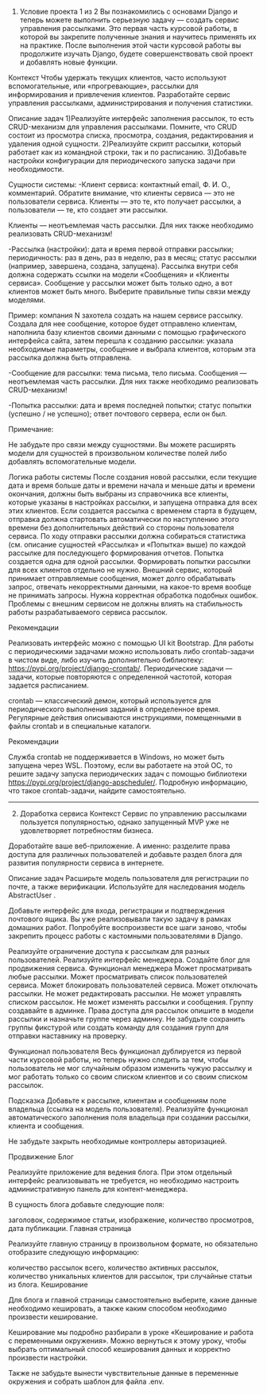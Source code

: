 1. Условие проекта
1 из 2
Вы познакомились с основами Django и теперь можете выполнить серьезную задачу — создать сервис управления рассылками. Это первая часть курсовой работы, в которой вы закрепите полученные знания и научитесь применять их на практике. После выполнения этой части курсовой работы вы продолжите изучать Django, будете совершенствовать свой проект и добавлять новые функции.

Контекст
Чтобы удержать текущих клиентов, часто используют вспомогательные, или «прогревающие», рассылки для информирования и привлечения клиентов.
Разработайте сервис управления рассылками, администрирования и получения статистики.

Описание задач
1)Реализуйте интерфейс заполнения рассылок, то есть CRUD-механизм для управления рассылками.
Помните, что CRUD состоит из просмотра списка, просмотра, создания, редактирования и удаления одной сущности.
2)Реализуйте скрипт рассылки, который работает как из командной строки, так и по расписанию.
3)Добавьте настройки конфигурации для периодического запуска задачи при необходимости.

Сущности системы:
-Клиент сервиса:
контактный email,
Ф. И. О.,
комментарий.
Обратите внимание, что клиенты сервиса — это не пользователи сервиса. Клиенты — это те, кто получает рассылки, а пользователи — те, кто создает эти рассылки.

Клиенты — неотъемлемая часть рассылки. Для них также необходимо реализовать CRUD-механизм!

-Рассылка (настройки):
дата и время первой отправки рассылки;
периодичность: раз в день, раз в неделю, раз в месяц;
статус рассылки (например, завершена, создана, запущена).
Рассылка внутри себя должна содержать ссылки на модели «Сообщения» и «Клиенты сервиса». Сообщение у рассылки может быть только одно, а вот клиентов может быть много. Выберите правильные типы связи между моделями.

Пример: компания N захотела создать на нашем сервисе рассылку. Создала для нее сообщение, которое будет отправлено клиентам, наполнила базу клиентов своими данными с помощью графического интерфейса сайта, затем перешла к созданию рассылки: указала необходимые параметры, сообщение и выбрала клиентов, которым эта рассылка должна быть отправлена.

-Сообщение для рассылки:
тема письма,
тело письма.
Сообщения — неотъемлемая часть рассылки. Для них также необходимо реализовать CRUD-механизм!

-Попытка рассылки:
дата и время последней попытки;
статус попытки (успешно / не успешно);
ответ почтового сервера, если он был.

Примечание:

Не забудьте про связи между сущностями. Вы можете расширять модели для сущностей в произвольном количестве полей либо добавлять вспомогательные модели.

Логика работы системы
После создания новой рассылки, если текущие дата и время больше даты и времени начала и меньше даты и времени окончания, должны быть выбраны из справочника все клиенты, которые указаны в настройках рассылки, и запущена отправка для всех этих клиентов.
Если создается рассылка с временем старта в будущем, отправка должна стартовать автоматически по наступлению этого времени без дополнительных действий со стороны пользователя сервиса.
По ходу отправки рассылки должна собираться статистика (см. описание сущностей «Рассылка» и «Попытка» выше) по каждой рассылке для последующего формирования отчетов. Попытка создается одна для одной рассылки. Формировать попытки рассылки для всех клиентов отдельно не нужно.
Внешний сервис, который принимает отправляемые сообщения, может долго обрабатывать запрос, отвечать некорректными данными, на какое-то время вообще не принимать запросы. Нужна корректная обработка подобных ошибок. Проблемы с внешним сервисом не должны влиять на стабильность работы разрабатываемого сервиса рассылок.

‍Рекомендации

Реализовать интерфейс можно с помощью UI kit Bootstrap.
Для работы с периодическими задачами можно использовать либо crontab-задачи в чистом виде, либо изучить дополнительно библиотеку: https://pypi.org/project/django-crontab/.
‍Периодические задачи — задачи, которые повторяются с определенной частотой, которая задается расписанием.

‍crontab — классический демон, который используется для периодического выполнения заданий в определенное время. Регулярные действия описываются инструкциями, помещенными в файлы crontab и в специальные каталоги.

‍Рекомендации

Служба crontab не поддерживается в Windows, но может быть запущена через WSL. Поэтому, если вы работаете на этой ОС, то решите задачу запуска периодических задач с помощью библиотеки https://pypi.org/project/django-apscheduler/.
Подробную информацию, что такое crontab-задачи, найдите самостоятельно.

--------------------------------------------------------------------------------------------------------------
2. Доработка сервиса
Контекст
Сервис по управлению рассылками пользуется популярностью, однако запущенный MVP уже не удовлетворяет потребностям бизнеса.

Доработайте ваше веб-приложение. А именно: разделите права доступа для различных пользователей и добавьте раздел блога для развития популярности сервиса в интернете.

Описание задач
Расширьте модель пользователя для регистрации по почте, а также верификации.
Используйте для наследования модель 
AbstractUser
.

Добавьте интерфейс для входа, регистрации и подтверждения почтового ящика.
Вы уже реализовывали такую задачу в рамках домашних работ. Попробуйте воспроизвести все шаги заново, чтобы закрепить процесс работы с кастомными пользователями в Django.

Реализуйте ограничение доступа к рассылкам для разных пользователей.
Реализуйте интерфейс менеджера.
Создайте блог для продвижения сервиса.
Функционал менеджера
Может просматривать любые рассылки.
Может просматривать список пользователей сервиса.
Может блокировать пользователей сервиса.
Может отключать рассылки.
Не может редактировать рассылки.
Не может управлять списком рассылок.
Не может изменять рассылки и сообщения.
Группу создавайте в админке. Права доступа для рассылок опишите в модели рассылки и назначьте группе через админку. Не забудьте сохранить группы фикстурой или создать команду для создания групп для отправки наставнику на проверку.

Функционал пользователя
Весь функционал дублируется из первой части курсовой работы, но теперь нужно следить за тем, чтобы пользователь не мог случайным образом изменить чужую рассылку и мог работать только со своим списком клиентов и со своим списком рассылок.


Подсказка
Добавьте к рассылке, клиентам и сообщениям поле владельца (ссылка на модель пользователя). Реализуйте функционал автоматического заполнения поля владельца при создании рассылки, клиента и сообщения.

Не забудьте закрыть необходимые контроллеры авторизацией.


Продвижение
Блог

Реализуйте приложение для ведения блога. При этом отдельный интерфейс реализовывать не требуется, но необходимо настроить административную панель для контент-менеджера.

В сущность блога добавьте следующие поля:

заголовок,
содержимое статьи,
изображение,
количество просмотров,
дата публикации.
Главная страница

Реализуйте главную страницу в произвольном формате, но обязательно отобразите следующую информацию:

количество рассылок всего,
количество активных рассылок,
количество уникальных клиентов для рассылок,
три случайные статьи из блога.
Кеширование

Для блога и главной страницы самостоятельно выберите, какие данные необходимо кешировать, а также каким способом необходимо произвести кеширование.

Кеширование мы подробно разбирали в уроке «Кеширование и работа с переменными окружения». Можно вернуться к этому уроку, чтобы выбрать оптимальный способ кеширования данных и корректно произвести настройки.

Также не забудьте вынести чувствительные данные в переменные окружения и собрать шаблон для файла .env.